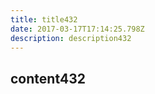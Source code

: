 ```yaml
---
title: title432
date: 2017-03-17T17:14:25.798Z
description: description432
---
```


## content432
  
